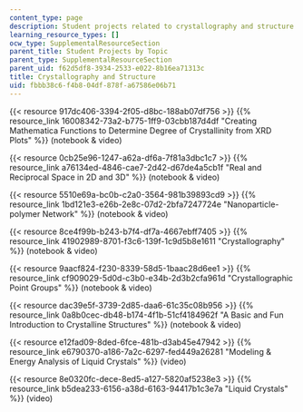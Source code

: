 ```yaml
---
content_type: page
description: Student projects related to crystallography and structure.
learning_resource_types: []
ocw_type: SupplementalResourceSection
parent_title: Student Projects by Topic
parent_type: SupplementalResourceSection
parent_uid: f62d5df8-3934-2533-e022-8b16ea71313c
title: Crystallography and Structure
uid: fbbb38c6-f4b8-04df-878f-a67586e06b71
---
```


{{< resource 917dc406-3394-2f05-d8bc-188ab07df756 >}} {{% resource_link 16008342-73a2-b775-1ff9-03cbb187d4df "Creating Mathematica Functions to Determine Degree of Crystallinity from XRD Plots" %}} (notebook & video)

{{< resource 0cb25e96-1247-a62a-df6a-7f81a3dbc1c7 >}} {{% resource_link a76134ed-4846-cae7-2d42-d67de4a5cb1f "Real and Reciprocal Space in 2D and 3D" %}} (notebook & video)

{{< resource 5510e69a-bc0b-c2a0-3564-981b39893cd9 >}} {{% resource_link 1bd121e3-e26b-2e8c-07d2-2bfa7247724e "Nanoparticle-polymer Network" %}} (notebook & video)

{{< resource 8ce4f99b-b243-b7f4-df7a-4667ebff7405 >}} {{% resource_link 41902989-8701-f3c6-139f-1c9d5b8e1611 "Crystallography" %}} (notebook & video)

{{< resource 9aacf824-f230-8339-58d5-1baac28d6ee1 >}} {{% resource_link cf909029-5d0d-c3b0-e34b-2d3b2cfa961d "Crystallographic Point Groups" %}}﻿ (notebook & video)

{{< resource dac39e5f-3739-2d85-daa6-61c35c08b956 >}} {{% resource_link 0a8b0cec-db48-b174-4f1b-51cf4184962f "A Basic and Fun Introduction to Crystalline Structures" %}}﻿ (notebook & video)

{{< resource e12fad09-8ded-6fce-481b-d3ab45e47942 >}} {{% resource_link e6790370-a186-7a2c-6297-fed449a26281 "Modeling & Energy Analysis of Liquid Crystals" %}} (video)

{{< resource 8e0320fc-dece-8ed5-a127-5820af5238e3 >}} {{% resource_link b5dea233-6156-a38d-6163-94417b1c3e7a "Liquid Crystals" %}} (video)